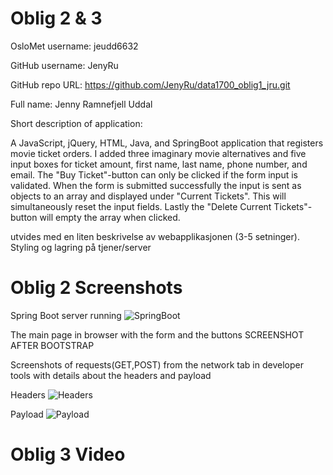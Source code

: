 Oblig 2 & 3
============
OsloMet username: jeudd6632

GitHub username: JenyRu

GitHub repo URL: https://github.com/JenyRu/data1700_oblig1_jru.git

Full name: Jenny Ramnefjell Uddal

Short description of application:

A JavaScript, jQuery, HTML, Java, and SpringBoot application that registers movie ticket orders.
I added three imaginary movie alternatives and five input boxes for 
ticket amount, first name, last name, phone number, and email. 
The "Buy Ticket"-button can only be clicked if the form input is validated. 
When the form is submitted successfully the input is sent as objects 
to an array and displayed under "Current Tickets". This will simultaneously 
reset the input fields. Lastly the "Delete Current Tickets"-button will 
empty the array when clicked.


utvides med en liten beskrivelse av webapplikasjonen (3-5 setninger).
Styling og lagring på tjener/server

Oblig 2 Screenshots
===================
Spring Boot server running
![SpringBoot](https://github.com/JenyRu/data1700_oblig2and3_jru/assets/101021281/b2853466-9b23-4756-8242-4e670bcc02eb)


The main page in browser with the form and the buttons
SCREENSHOT AFTER BOOTSTRAP

Screenshots of requests(GET,POST) from the network tab in developer tools with details about the headers and payload


Headers
![Headers](https://github.com/JenyRu/data1700_oblig2and3_jru/assets/101021281/1db86553-7cec-4e39-a27e-3f0f5302d1bb)


Payload
![Payload](https://github.com/JenyRu/data1700_oblig2and3_jru/assets/101021281/54ab9359-d4ee-49e8-ad2b-7131480a6410)


Oblig 3 Video
=============

